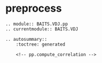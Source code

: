 # preprocess

```{eval-rst}
.. module:: BAITS.VDJ.pp
.. currentmodule:: BAITS.VDJ

.. autosummary::
    :toctree: generated

    <!-- pp.compute_correlation -->

```